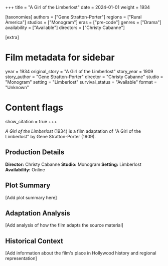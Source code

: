 +++
title = "A Girl of the Limberlost"
date = 2024-01-01
weight = 1934

[taxonomies]
authors = ["Gene Stratton-Porter"]
regions = ["Rural America"]
studios = ["Monogram"]
eras = ["pre-code"]
genres = ["Drama"]
availability = ["Available"]
directors = ["Christy Cabanne"]

[extra]
# Film metadata for sidebar
year = 1934
original_story = "A Girl of the Limberlost"
story_year = 1909
story_author = "Gene Stratton-Porter"
director = "Christy Cabanne"
studio = "Monogram"
setting = "Limberlost"
survival_status = "Available"
format = "Unknown"

# Content flags
show_citation = true
+++

*A Girl of the Limberlost* (1934) is a film adaptation of "A Girl of the Limberlost" by Gene Stratton-Porter (1909).

## Production Details

**Director:** Christy Cabanne
**Studio:** Monogram
**Setting:** Limberlost
**Availability:** Online

## Plot Summary

[Add plot summary here]

## Adaptation Analysis

[Add analysis of how the film adapts the source material]

## Historical Context

[Add information about the film's place in Hollywood history and regional representation]